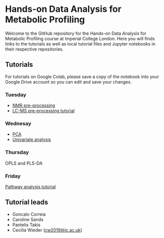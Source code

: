 # Hands-on Data Analysis for Metabolic Profiling

Welcome to the GitHub repository for the Hands-on Data Analysis for Metabolic Profiling course at Imperial College London. Here you will finds links to the tutorials as well as local tutorial files and Jupyter notebooks in their respective repositories.

## Tutorials
For tutorials on Google Colab, please save a copy of the notebook into your Google Drive account so you can edit and save your changes. 

### Tuesday
- [NMR pre-processing](https://drive.google.com/file/d/17-KrX_06AEz8UwDiX0W3WcAkga6A2-U0/view?usp=sharing)
- [LC-MS pre-processing tutorial](https://drive.google.com/file/d/1HlKoFEGQXOmlDWnrZT7R6IsbYM7Z5Zs-/view?usp=sharing)

### Wednesay 
- [PCA](https://colab.research.google.com/drive/1WlojLqsJBtDJP52NAR-byfeSju0_-5gS?usp=sharing)
- [Univariate analysis](https://drive.google.com/file/d/1wmVaIEwVM8Sh4PmCjn3e1Yw3tF7m6HCK/view?usp=sharing)

### Thursday 
OPLS and PLS-DA

### Friday 
[Pathway analysis tutorial](https://colab.research.google.com/drive/1zNKTOhMt5hc3_ldWLZrTaTfI6WqLdHlH?usp=sharing)


## Tutorial leads
- Goncalo Correia
- Caroline Sands
- Pantelis Takis
- Cecilia Wieder (cw2019@ic.ac.uk)
